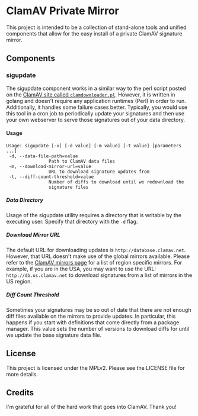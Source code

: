 ClamAV Private Mirror
=====================

This project is intended to be a collection of stand-alone tools and unified
components that allow for the easy install of a private ClamAV signature mirror.

## Components

### sigupdate

The sigupdate component works in a similar way to the perl script posted on the
[ClamAV site called `clamdownloader.pl`](https://www.clamav.net/documents/private-local-mirrors).
However, it is written in golang and doesn't require any application runtimes
(Perl) in order to run. Additionally, it handles some failure cases better. Typically,
you would use this tool in a cron job to periodically update your signatures and then
use your own webserver to serve those signatures out of your data directory.

#### Usage

```
Usage: sigupdate [-v] [-d value] [-m value] [-t value] [parameters ...]
 -d, --data-file-path=value
                Path to ClamAV data files
 -m, --download-mirror-url=value
                URL to download signature updates from
 -t, --diff-count-threshold=value
                Number of diffs to download until we redownload the
                signature files
```

##### Data Directory
Usage of the sigupdate utility requires a directory that is writable by the executing
user. Specify that directory with the `-d` flag.

##### Download Mirror URL
The default URL for downloading updates is `http://database.clamav.net`. However, 
that URL doesn't make use of the global mirrors available. Please refer to the [ClamAV
mirrors page](https://www.clamav.net/documents/mirrors) for a list of region specific
mirrors. For example, if you are in the USA, you may want to use the URL: 
`http://db.us.clamav.net` to download signatures from a list of mirrors in the US region.

##### Diff Count Threshold
Sometimes your signatures may be so out of date that there are not enough diff files
available on the mirrors to provide updates. In particular, this happens if you start
with definitions that come directly from a package manager. This value sets the number
of versions to download diffs for until we update the base signature data file.

## License

This project is licensed under the MPLv2. Please see the LICENSE file for more details.

## Credits

I'm grateful for all of the hard work that goes into ClamAV. Thank you!